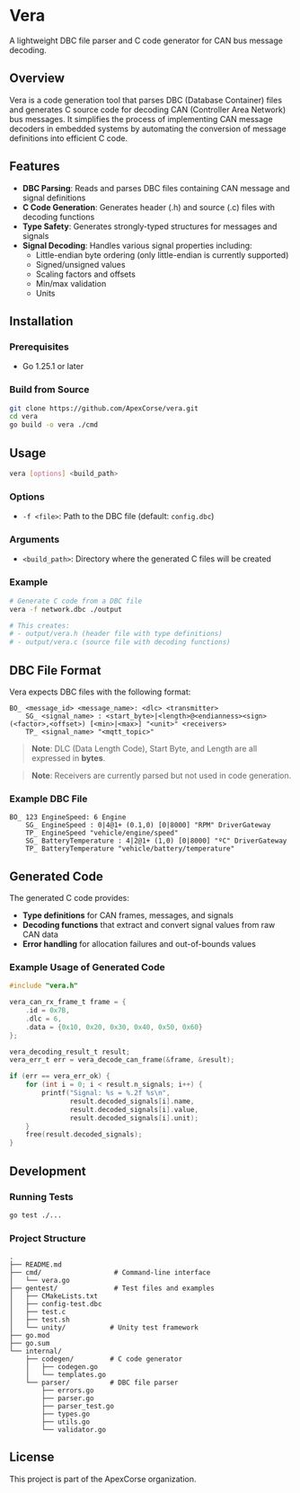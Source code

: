 # Vera

A lightweight DBC file parser and C code generator for CAN bus message decoding.

## Overview

Vera is a code generation tool that parses DBC (Database Container) files and generates C source code for decoding CAN (Controller Area Network) bus messages. It simplifies the process of implementing CAN message decoders in embedded systems by automating the conversion of message definitions into efficient C code.

## Features

- **DBC Parsing**: Reads and parses DBC files containing CAN message and signal definitions
- **C Code Generation**: Generates header (.h) and source (.c) files with decoding functions
- **Type Safety**: Generates strongly-typed structures for messages and signals
- **Signal Decoding**: Handles various signal properties including:
  - Little-endian byte ordering (only little-endian is currently supported)
  - Signed/unsigned values
  - Scaling factors and offsets
  - Min/max validation
  - Units

## Installation

### Prerequisites

- Go 1.25.1 or later

### Build from Source

```bash
git clone https://github.com/ApexCorse/vera.git
cd vera
go build -o vera ./cmd
```

## Usage

```bash
vera [options] <build_path>
```

### Options

- `-f <file>`: Path to the DBC file (default: `config.dbc`)

### Arguments

- `<build_path>`: Directory where the generated C files will be created

### Example

```bash
# Generate C code from a DBC file
vera -f network.dbc ./output

# This creates:
# - output/vera.h (header file with type definitions)
# - output/vera.c (source file with decoding functions)
```

## DBC File Format

Vera expects DBC files with the following format:

```
BO_ <message_id> <message_name>: <dlc> <transmitter>
    SG_ <signal_name> : <start_byte>|<length>@<endianness><sign> (<factor>,<offset>) [<min>|<max>] "<unit>" <receivers>
    TP_ <signal_name> "<mqtt_topic>"
```

> **Note**: DLC (Data Length Code), Start Byte, and Length are all expressed in **bytes**.

> **Note**: Receivers are currently parsed but not used in code generation.

### Example DBC File

```
BO_ 123 EngineSpeed: 6 Engine
    SG_ EngineSpeed : 0|4@1+ (0.1,0) [0|8000] "RPM" DriverGateway
    TP_ EngineSpeed "vehicle/engine/speed"
    SG_ BatteryTemperature : 4|2@1+ (1,0) [0|8000] "ºC" DriverGateway
    TP_ BatteryTemperature "vehicle/battery/temperature"
```

## Generated Code

The generated C code provides:

- **Type definitions** for CAN frames, messages, and signals
- **Decoding functions** that extract and convert signal values from raw CAN data
- **Error handling** for allocation failures and out-of-bounds values

### Example Usage of Generated Code

```c
#include "vera.h"

vera_can_rx_frame_t frame = {
    .id = 0x7B,
    .dlc = 6,
    .data = {0x10, 0x20, 0x30, 0x40, 0x50, 0x60}
};

vera_decoding_result_t result;
vera_err_t err = vera_decode_can_frame(&frame, &result);

if (err == vera_err_ok) {
    for (int i = 0; i < result.n_signals; i++) {
        printf("Signal: %s = %.2f %s\n",
               result.decoded_signals[i].name,
               result.decoded_signals[i].value,
               result.decoded_signals[i].unit);
    }
    free(result.decoded_signals);
}
```

## Development

### Running Tests

```bash
go test ./...
```

### Project Structure

```
.
├── README.md
├── cmd/                  # Command-line interface
│   └── vera.go
├── gentest/              # Test files and examples
│   ├── CMakeLists.txt
│   ├── config-test.dbc
│   ├── test.c
│   ├── test.sh
│   └── unity/           # Unity test framework
├── go.mod
├── go.sum
└── internal/
    ├── codegen/         # C code generator
    │   ├── codegen.go
    │   └── templates.go
    └── parser/          # DBC file parser
        ├── errors.go
        ├── parser.go
        ├── parser_test.go
        ├── types.go
        ├── utils.go
        └── validator.go
```

## License

This project is part of the ApexCorse organization.

